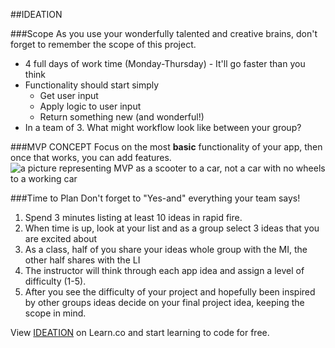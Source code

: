 ##IDEATION

###Scope
As you use your wonderfully talented and creative brains, don't forget to remember the scope of this project. 
* 4 full days of work time (Monday-Thursday) - It'll go faster than you think
* Functionality should start simply
  * Get user input
  * Apply logic to user input
  * Return something new (and wonderful!)
* In a team of 3. What might workflow look like between your group?  

###MVP CONCEPT 
Focus on the most **basic** functionality of your app, then once that works, you can add features. 
![a picture representing MVP as a scooter to a car, not a car with no wheels to a working car](http://blog.deming.org/wp-content/uploads/2014/11/minimal-viable-product-henrik-kniberg.png)





###Time to Plan
Don't forget to "Yes-and" everything your team says!

1. Spend 3 minutes listing at least 10 ideas in rapid fire. 
2. When time is up, look at your list and as a group select 3 ideas that you are excited about
3. As a class, half of you share your ideas whole group with the MI, the other half shares with the LI
4. The instructor will think through each app idea and assign a level of difficulty (1-5).
5. After  you see the difficulty of your project and hopefully been inspired by other groups ideas decide on your final project idea, keeping the scope in mind.


<p data-visibility='hidden'>View <a href='https://learn.co/lessons/cssi-10.4-ideation' title='IDEATION'>IDEATION</a> on Learn.co and start learning to code for free.</p>
